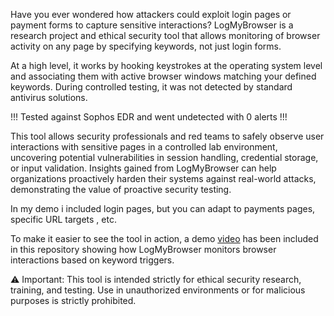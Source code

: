 Have you ever wondered how attackers could exploit login pages or payment forms to capture sensitive interactions? LogMyBrowser is a research project and ethical security tool that allows monitoring of browser activity on any page by specifying keywords, not just login forms.

At a high level, it works by hooking keystrokes at the operating system level and associating them with active browser windows matching your defined keywords. During controlled testing, it was not detected by standard antivirus solutions.

!!! Tested against Sophos EDR and went undetected with 0 alerts !!!

This tool allows security professionals and red teams to safely observe user interactions with sensitive pages in a controlled lab environment, uncovering potential vulnerabilities in session handling, credential storage, or input validation. Insights gained from LogMyBrowser can help organizations proactively harden their systems against real-world attacks, demonstrating the value of proactive security testing.

In my demo i included login pages, but you can adapt to payments pages, specific URL targets , etc.

To make it easier to see the tool in action, a demo [video](./LogMyBrowser-Demo.mp4) has been included in this repository showing how LogMyBrowser monitors browser interactions based on keyword triggers.

⚠️ Important: This tool is intended strictly for ethical security research, training, and testing. Use in unauthorized environments or for malicious purposes is strictly prohibited.
